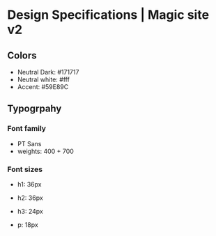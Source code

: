 # Design Specifications | Magic site v2

## Colors

- Neutral Dark: #171717
- Neutral white: #fff
- Accent: #59E89C

## Typogrpahy

### Font family

- PT Sans
- weights: 400 + 700

### Font sizes

- h1: 36px

- h2: 36px

- h3: 24px

- p: 18px

